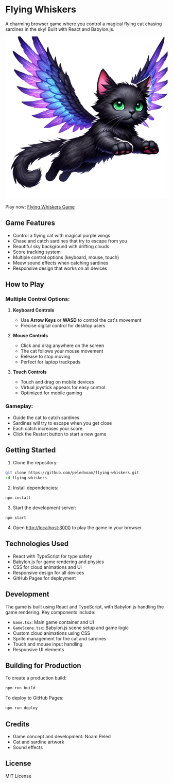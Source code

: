 # Flying Whiskers

A charming browser game where you control a magical flying cat chasing sardines in the sky! Built with React and Babylon.js.

![Flying Cat](./public/assets/flying-cat-transparent.png)

Play now: [Flying Whiskers Game](https://pelednoam.github.io/flying-whiskers)

## Game Features

- Control a flying cat with magical purple wings
- Chase and catch sardines that try to escape from you
- Beautiful sky background with drifting clouds
- Score tracking system
- Multiple control options (keyboard, mouse, touch)
- Meow sound effects when catching sardines
- Responsive design that works on all devices

## How to Play

### Multiple Control Options:

1. **Keyboard Controls**
   - Use **Arrow Keys** or **WASD** to control the cat's movement
   - Precise digital control for desktop users

2. **Mouse Controls**
   - Click and drag anywhere on the screen
   - The cat follows your mouse movement
   - Release to stop moving
   - Perfect for laptop trackpads

3. **Touch Controls**
   - Touch and drag on mobile devices
   - Virtual joystick appears for easy control
   - Optimized for mobile gaming

### Gameplay:
- Guide the cat to catch sardines
- Sardines will try to escape when you get close
- Each catch increases your score
- Click the Restart button to start a new game

## Getting Started

1. Clone the repository:
```bash
git clone https://github.com/pelednoam/flying-whiskers.git
cd flying-whiskers
```

2. Install dependencies:
```bash
npm install
```

3. Start the development server:
```bash
npm start
```

4. Open [http://localhost:3000](http://localhost:3000) to play the game in your browser

## Technologies Used

- React with TypeScript for type safety
- Babylon.js for game rendering and physics
- CSS for cloud animations and UI
- Responsive design for all devices
- GitHub Pages for deployment

## Development

The game is built using React and TypeScript, with Babylon.js handling the game rendering. Key components include:

- `Game.tsx`: Main game container and UI
- `GameScene.tsx`: Babylon.js scene setup and game logic
- Custom cloud animations using CSS
- Sprite management for the cat and sardines
- Touch and mouse input handling
- Responsive UI elements

## Building for Production

To create a production build:

```bash
npm run build
```

To deploy to GitHub Pages:

```bash
npm run deploy
```

## Credits

- Game concept and development: Noam Peled
- Cat and sardine artwork
- Sound effects

## License

MIT License
